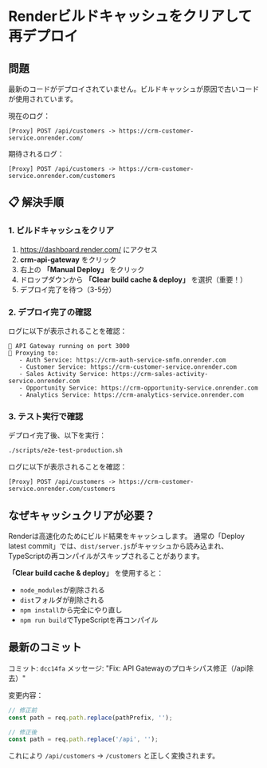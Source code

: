 # Renderビルドキャッシュをクリアして再デプロイ

## 問題

最新のコードがデプロイされていません。ビルドキャッシュが原因で古いコードが使用されています。

現在のログ：
```
[Proxy] POST /api/customers -> https://crm-customer-service.onrender.com/
```

期待されるログ：
```
[Proxy] POST /api/customers -> https://crm-customer-service.onrender.com/customers
```

## 📋 解決手順

### 1. ビルドキャッシュをクリア

1. https://dashboard.render.com/ にアクセス
2. **crm-api-gateway** をクリック
3. 右上の **「Manual Deploy」** をクリック
4. ドロップダウンから **「Clear build cache & deploy」** を選択（重要！）
5. デプロイ完了を待つ（3-5分）

### 2. デプロイ完了の確認

ログに以下が表示されることを確認：

```
🚀 API Gateway running on port 3000
📡 Proxying to:
   - Auth Service: https://crm-auth-service-smfm.onrender.com
   - Customer Service: https://crm-customer-service.onrender.com
   - Sales Activity Service: https://crm-sales-activity-service.onrender.com
   - Opportunity Service: https://crm-opportunity-service.onrender.com
   - Analytics Service: https://crm-analytics-service.onrender.com
```

### 3. テスト実行で確認

デプロイ完了後、以下を実行：

```bash
./scripts/e2e-test-production.sh
```

ログに以下が表示されることを確認：
```
[Proxy] POST /api/customers -> https://crm-customer-service.onrender.com/customers
```

## なぜキャッシュクリアが必要？

Renderは高速化のためにビルド結果をキャッシュします。
通常の「Deploy latest commit」では、`dist/server.js`がキャッシュから読み込まれ、
TypeScriptの再コンパイルがスキップされることがあります。

**「Clear build cache & deploy」** を使用すると：
- `node_modules`が削除される
- `dist`フォルダが削除される
- `npm install`から完全にやり直し
- `npm run build`でTypeScriptを再コンパイル

## 最新のコミット

コミット: `dcc14fa`
メッセージ: "Fix: API Gatewayのプロキシパス修正（/api除去）"

変更内容：
```typescript
// 修正前
const path = req.path.replace(pathPrefix, '');

// 修正後
const path = req.path.replace('/api', '');
```

これにより `/api/customers` → `/customers` と正しく変換されます。
